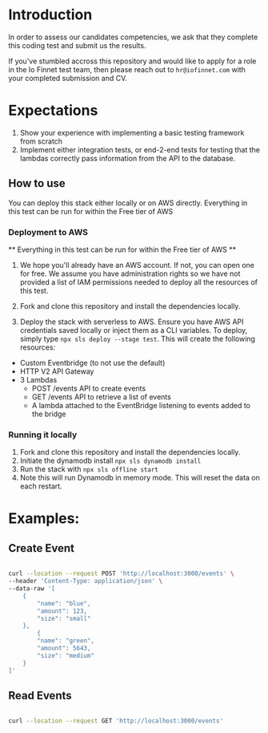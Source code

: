 # Introduction

In order to assess our candidates competencies, we ask that they complete this coding test and submit us the results. 

If you've stumbled accross this repository and would like to apply for a role in the Io Finnet test team, then please reach out to `hr@iofinnet.com` with your completed submission and CV. 

# Expectations

1. Show your experience with implementing a basic testing framework from scratch
2. Implement either integration tests, or end-2-end tests for testing that the lambdas correctly pass information from the API to the database.

## How to use

You can deploy this stack either locally or on AWS directly. Everything in this test can be run for within the Free tier of AWS

### Deployment to AWS

** Everything in this test can be run for within the Free tier of AWS **

1. We hope you'll already have an AWS account. If not, you can open one for free. We assume you have administration rights so we have not provided a list of IAM permissions needed to deploy all the resources of this test.

2. Fork and clone this repository and install the dependencies locally.

3. Deploy the stack with serverless to AWS. Ensure you have AWS API credentials saved locally or inject them as a CLI variables. To deploy, simply type `npx sls deploy --stage test`. 
This will create the following resources:
  - Custom Eventbridge (to not use the default)
  - HTTP V2 API Gateway
  - 3 Lambdas
    - POST /events API to create events
    - GET /events API to retrieve a list of events
    - A lambda attached to the EventBridge listening to events added to the bridge

### Running it locally

1. Fork and clone this repository and install the dependencies locally.
2. Initiate the dynamodb install `npx sls dynamodb install`
3. Run the stack with `npx sls offline start`
4. Note this will run Dynamodb in memory mode. This will reset the data on each restart.



# Examples:

## Create Event

```bash

curl --location --request POST 'http://localhost:3000/events' \
--header 'Content-Type: application/json' \
--data-raw '[
    {
        "name": "blue",
        "amount": 123,
        "size": "small"
    },
        {
        "name": "green",
        "amount": 5643,
        "size": "medium"
    }
]'
```

## Read Events

```bash

curl --location --request GET 'http://localhost:3000/events'

```

